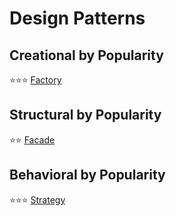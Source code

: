 # Design Patterns

## Creational by Popularity
:star::star::star: [Factory](./Creational%20-%20Factory/)  

## Structural by Popularity
:star::star: [Facade](./Structural%20-%20Facade/)  

## Behavioral by Popularity
:star::star::star: [Strategy](./Behavioral%20-%20Strategy/)  
